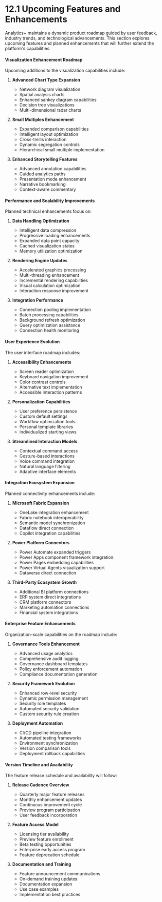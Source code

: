 # 12.1 Upcoming Features and Enhancements

Analytics+ maintains a dynamic product roadmap guided by user feedback, industry trends, and technological advancements. This section explores upcoming features and planned enhancements that will further extend the platform's capabilities.

#### Visualization Enhancement Roadmap

Upcoming additions to the visualization capabilities include:

1. **Advanced Chart Type Expansion**
   - Network diagram visualization
   - Spatial analysis charts
   - Enhanced sankey diagram capabilities
   - Decision tree visualizations
   - Multi-dimensional radar charts

2. **Small Multiples Enhancement**
   - Expanded comparison capabilities
   - Intelligent layout optimization
   - Cross-trellis interaction
   - Dynamic segregation controls
   - Hierarchical small multiple implementation

3. **Enhanced Storytelling Features**
   - Advanced annotation capabilities
   - Guided analytics paths
   - Presentation mode enhancement
   - Narrative bookmarking
   - Context-aware commentary

#### Performance and Scalability Improvements

Planned technical enhancements focus on:

1. **Data Handling Optimization**
   - Intelligent data compression
   - Progressive loading enhancements
   - Expanded data point capacity
   - Cached visualization states
   - Memory utilization optimization

2. **Rendering Engine Updates**
   - Accelerated graphics processing
   - Multi-threading enhancement
   - Incremental rendering capabilities
   - Visual calculation optimization
   - Interaction response improvement

3. **Integration Performance**
   - Connection pooling implementation
   - Batch processing capabilities
   - Background refresh optimization
   - Query optimization assistance
   - Connection health monitoring

#### User Experience Evolution

The user interface roadmap includes:

1. **Accessibility Enhancements**
   - Screen reader optimization
   - Keyboard navigation improvement
   - Color contrast controls
   - Alternative text implementation
   - Accessible interaction patterns

2. **Personalization Capabilities**
   - User preference persistence
   - Custom default settings
   - Workflow optimization tools
   - Personal template libraries
   - Individualized starting views

3. **Streamlined Interaction Models**
   - Contextual command access
   - Gesture-based interactions
   - Voice command integration
   - Natural language filtering
   - Adaptive interface elements

#### Integration Ecosystem Expansion

Planned connectivity enhancements include:

1. **Microsoft Fabric Expansion**
   - OneLake integration enhancement
   - Fabric notebook interoperability
   - Semantic model synchronization
   - Dataflow direct connection
   - Copilot integration capabilities

2. **Power Platform Connectors**
   - Power Automate expanded triggers
   - Power Apps component framework integration
   - Power Pages embedding capabilities
   - Power Virtual Agents visualization support
   - Dataverse direct connection

3. **Third-Party Ecosystem Growth**
   - Additional BI platform connections
   - ERP system direct integrations
   - CRM platform connectors
   - Marketing automation connections
   - Financial system integrations

#### Enterprise Feature Enhancements

Organization-scale capabilities on the roadmap include:

1. **Governance Tools Enhancement**
   - Advanced usage analytics
   - Comprehensive audit logging
   - Governance dashboard templates
   - Policy enforcement automation
   - Compliance documentation generation

2. **Security Framework Evolution**
   - Enhanced row-level security
   - Dynamic permission management
   - Security role templates
   - Automated security validation
   - Custom security rule creation

3. **Deployment Automation**
   - CI/CD pipeline integration
   - Automated testing frameworks
   - Environment synchronization
   - Version comparison tools
   - Deployment rollback capabilities

#### Version Timeline and Availability

The feature release schedule and availability will follow:

1. **Release Cadence Overview**
   - Quarterly major feature releases
   - Monthly enhancement updates
   - Continuous improvement cycle
   - Preview program participation
   - User feedback incorporation

2. **Feature Access Model**
   - Licensing tier availability
   - Preview feature enrollment
   - Beta testing opportunities
   - Enterprise early access program
   - Feature deprecation schedule

3. **Documentation and Training**
   - Feature announcement communications
   - On-demand training updates
   - Documentation expansion
   - Use case examples
   - Implementation best practices 
